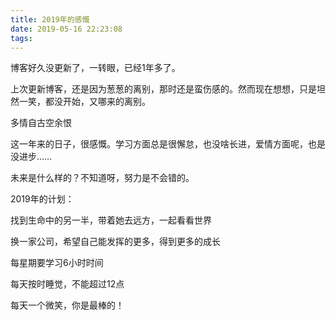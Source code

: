 ```yaml
---
title: 2019年的感慨
date: 2019-05-16 22:23:08
tags:
---
```


博客好久没更新了，一转眼，已经1年多了。

上次更新博客，还是因为葱葱的离别，那时还是蛮伤感的。然而现在想想，只是坦然一笑，都没开始，又哪来的离别。

多情自古空余恨

这一年来的日子，很感慨。学习方面总是很懈怠，也没啥长进，爱情方面呢，也是没进步……

未来是什么样的？不知道呀，努力是不会错的。

2019年的计划：

找到生命中的另一半，带着她去远方，一起看看世界

换一家公司，希望自己能发挥的更多，得到更多的成长

每星期要学习6小时时间

每天按时睡觉，不能超过12点

每天一个微笑，你是最棒的！

